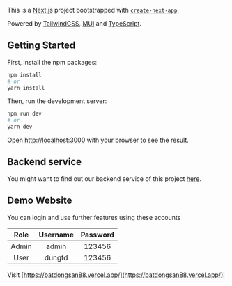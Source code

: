 This is a [Next.js](https://nextjs.org/) project bootstrapped with [`create-next-app`](https://github.com/vercel/next.js/tree/canary/packages/create-next-app).

Powered by [TailwindCSS](https://tailwindcss.com/), [MUI](https://mui.com/) and [TypeScript](https://www.typescriptlang.org/).

## Getting Started

First, install the npm packages:

```bash
npm install
# or
yarn install
```

Then, run the development server:

```bash
npm run dev
# or
yarn dev
```

Open [http://localhost:3000](http://localhost:3000) with your browser to see the result.

## Backend service

You might want to find out our backend service of this project [here](https://github.com/nointh/real-estate-backend).

## Demo Website

You can login and use further features using these accounts

| Role  |  Username   |  Password   |
| :---: | :---------: | :---------: |
| Admin |    admin    |   123456   |
| User  |   dungtd    |   123456    |

Visit [https://batdongsan88.vercel.app/](https://batdongsan88.vercel.app/)!
